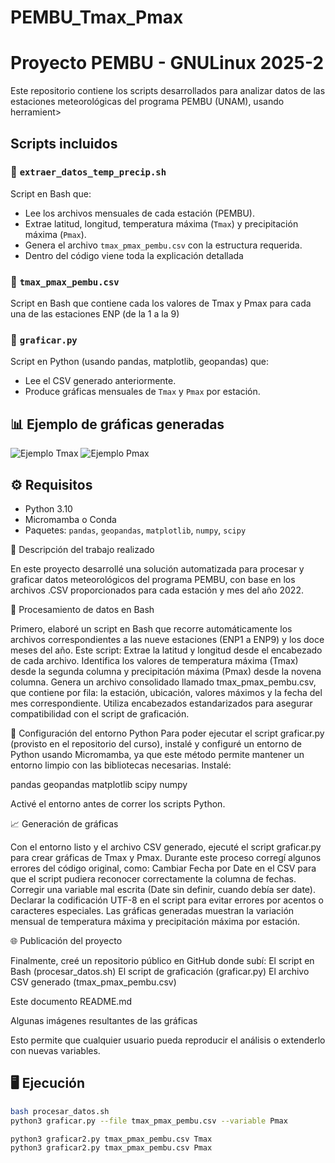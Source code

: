 # PEMBU_Tmax_Pmax
# Proyecto PEMBU - GNULinux 2025-2

Este repositorio contiene los scripts desarrollados para analizar datos de las estaciones meteorológicas del programa PEMBU (UNAM), usando herramient>
## Scripts incluidos

### 🔹 `extraer_datos_temp_precip.sh`
Script en Bash que:

- Lee los archivos mensuales de cada estación (PEMBU).
- Extrae latitud, longitud, temperatura máxima (`Tmax`) y precipitación máxima (`Pmax`).
- Genera el archivo `tmax_pmax_pembu.csv` con la estructura requerida.
- Dentro del código viene toda la explicación detallada

### 🔹 `tmax_pmax_pembu.csv`
Script en Bash que contiene cada los valores de Tmax y Pmax para cada una de las estaciones ENP (de la 1 a la 9)

### 🔹 `graficar.py`
Script en Python (usando pandas, matplotlib, geopandas) que:

- Lee el CSV generado anteriormente.
- Produce gráficas mensuales de `Tmax` y `Pmax` por estación.

## 📊 Ejemplo de gráficas generadas

![Ejemplo Tmax](imagenes/Tmax_2022-01.png)
![Ejemplo Pmax](imagenes/Pmax_2022-01.png)

## ⚙️ Requisitos
- Python 3.10
- Micromamba o Conda
- Paquetes: `pandas`, `geopandas`, `matplotlib`, `numpy`, `scipy`

🧾 Descripción del trabajo realizado

En este proyecto desarrollé una solución automatizada para procesar y graficar datos meteorológicos del programa PEMBU, con base en los archivos .CSV proporcionados para cada estación y mes del año 2022.

🔧 Procesamiento de datos en Bash

Primero, elaboré un script en Bash que recorre automáticamente los archivos correspondientes a las nueve estaciones (ENP1 a ENP9) y los doce meses del año. Este script:
Extrae la latitud y longitud desde el encabezado de cada archivo.
Identifica los valores de temperatura máxima (Tmax) desde la segunda columna y precipitación máxima (Pmax) desde la novena columna.
Genera un archivo consolidado llamado tmax_pmax_pembu.csv, que contiene por fila: la estación, ubicación, valores máximos y la fecha del mes correspondiente.
Utiliza encabezados estandarizados para asegurar compatibilidad con el script de graficación.

🐍 Configuración del entorno Python
Para poder ejecutar el script graficar.py (provisto en el repositorio del curso), instalé y configuré un entorno de Python usando Micromamba, ya que este método permite mantener un entorno limpio con las bibliotecas necesarias. Instalé:

pandas
geopandas
matplotlib
scipy
numpy

Activé el entorno antes de correr los scripts Python.

📈 Generación de gráficas

Con el entorno listo y el archivo CSV generado, ejecuté el script graficar.py para crear gráficas de Tmax y Pmax. Durante este proceso corregí algunos errores del código original, como:
Cambiar Fecha por Date en el CSV para que el script pudiera reconocer correctamente la columna de fechas.
Corregir una variable mal escrita (Date sin definir, cuando debía ser date).
Declarar la codificación UTF-8 en el script para evitar errores por acentos o caracteres especiales.
Las gráficas generadas muestran la variación mensual de temperatura máxima y precipitación máxima por estación.

🌐 Publicación del proyecto

Finalmente, creé un repositorio público en GitHub donde subí:
El script en Bash (procesar_datos.sh)
El script de graficación (graficar.py)
El archivo CSV generado (tmax_pmax_pembu.csv)

Este documento README.md

Algunas imágenes resultantes de las gráficas

Esto permite que cualquier usuario pueda reproducir el análisis o extenderlo con nuevas variables.
## 🖥️ Ejecución

```bash
bash procesar_datos.sh
python3 graficar.py --file tmax_pmax_pembu.csv --variable Pmax

python3 graficar2.py tmax_pmax_pembu.csv Tmax
python3 graficar2.py tmax_pmax_pembu.csv Pmax




